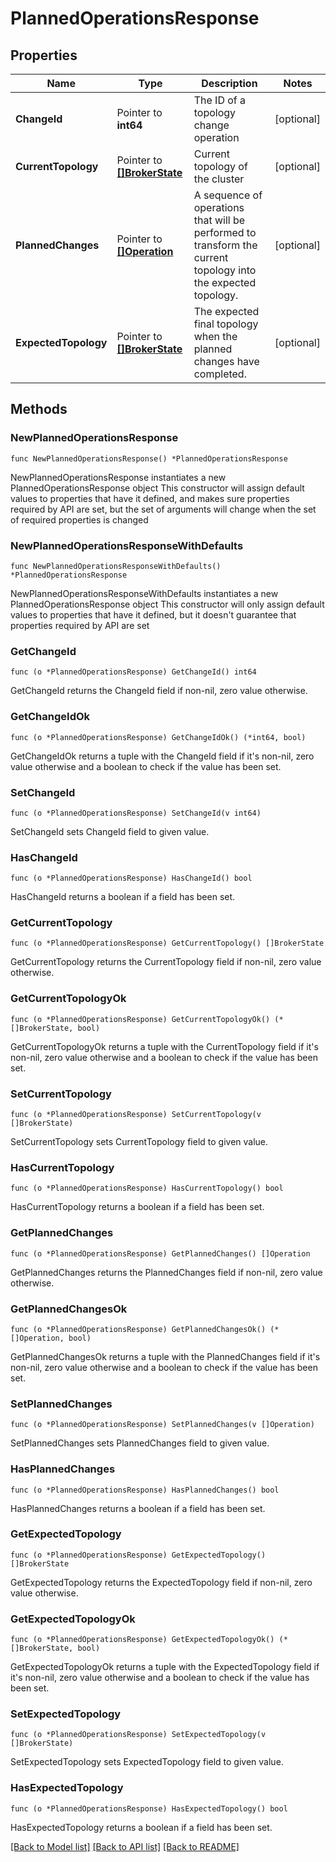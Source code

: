 # PlannedOperationsResponse

## Properties

Name | Type | Description | Notes
------------ | ------------- | ------------- | -------------
**ChangeId** | Pointer to **int64** | The ID of a topology change operation | [optional] 
**CurrentTopology** | Pointer to [**[]BrokerState**](BrokerState.md) | Current topology of the cluster | [optional] 
**PlannedChanges** | Pointer to [**[]Operation**](Operation.md) | A sequence of operations that will be performed to transform the current topology into the expected topology. | [optional] 
**ExpectedTopology** | Pointer to [**[]BrokerState**](BrokerState.md) | The expected final topology when the planned changes have completed. | [optional] 

## Methods

### NewPlannedOperationsResponse

`func NewPlannedOperationsResponse() *PlannedOperationsResponse`

NewPlannedOperationsResponse instantiates a new PlannedOperationsResponse object
This constructor will assign default values to properties that have it defined,
and makes sure properties required by API are set, but the set of arguments
will change when the set of required properties is changed

### NewPlannedOperationsResponseWithDefaults

`func NewPlannedOperationsResponseWithDefaults() *PlannedOperationsResponse`

NewPlannedOperationsResponseWithDefaults instantiates a new PlannedOperationsResponse object
This constructor will only assign default values to properties that have it defined,
but it doesn't guarantee that properties required by API are set

### GetChangeId

`func (o *PlannedOperationsResponse) GetChangeId() int64`

GetChangeId returns the ChangeId field if non-nil, zero value otherwise.

### GetChangeIdOk

`func (o *PlannedOperationsResponse) GetChangeIdOk() (*int64, bool)`

GetChangeIdOk returns a tuple with the ChangeId field if it's non-nil, zero value otherwise
and a boolean to check if the value has been set.

### SetChangeId

`func (o *PlannedOperationsResponse) SetChangeId(v int64)`

SetChangeId sets ChangeId field to given value.

### HasChangeId

`func (o *PlannedOperationsResponse) HasChangeId() bool`

HasChangeId returns a boolean if a field has been set.

### GetCurrentTopology

`func (o *PlannedOperationsResponse) GetCurrentTopology() []BrokerState`

GetCurrentTopology returns the CurrentTopology field if non-nil, zero value otherwise.

### GetCurrentTopologyOk

`func (o *PlannedOperationsResponse) GetCurrentTopologyOk() (*[]BrokerState, bool)`

GetCurrentTopologyOk returns a tuple with the CurrentTopology field if it's non-nil, zero value otherwise
and a boolean to check if the value has been set.

### SetCurrentTopology

`func (o *PlannedOperationsResponse) SetCurrentTopology(v []BrokerState)`

SetCurrentTopology sets CurrentTopology field to given value.

### HasCurrentTopology

`func (o *PlannedOperationsResponse) HasCurrentTopology() bool`

HasCurrentTopology returns a boolean if a field has been set.

### GetPlannedChanges

`func (o *PlannedOperationsResponse) GetPlannedChanges() []Operation`

GetPlannedChanges returns the PlannedChanges field if non-nil, zero value otherwise.

### GetPlannedChangesOk

`func (o *PlannedOperationsResponse) GetPlannedChangesOk() (*[]Operation, bool)`

GetPlannedChangesOk returns a tuple with the PlannedChanges field if it's non-nil, zero value otherwise
and a boolean to check if the value has been set.

### SetPlannedChanges

`func (o *PlannedOperationsResponse) SetPlannedChanges(v []Operation)`

SetPlannedChanges sets PlannedChanges field to given value.

### HasPlannedChanges

`func (o *PlannedOperationsResponse) HasPlannedChanges() bool`

HasPlannedChanges returns a boolean if a field has been set.

### GetExpectedTopology

`func (o *PlannedOperationsResponse) GetExpectedTopology() []BrokerState`

GetExpectedTopology returns the ExpectedTopology field if non-nil, zero value otherwise.

### GetExpectedTopologyOk

`func (o *PlannedOperationsResponse) GetExpectedTopologyOk() (*[]BrokerState, bool)`

GetExpectedTopologyOk returns a tuple with the ExpectedTopology field if it's non-nil, zero value otherwise
and a boolean to check if the value has been set.

### SetExpectedTopology

`func (o *PlannedOperationsResponse) SetExpectedTopology(v []BrokerState)`

SetExpectedTopology sets ExpectedTopology field to given value.

### HasExpectedTopology

`func (o *PlannedOperationsResponse) HasExpectedTopology() bool`

HasExpectedTopology returns a boolean if a field has been set.


[[Back to Model list]](../README.md#documentation-for-models) [[Back to API list]](../README.md#documentation-for-api-endpoints) [[Back to README]](../README.md)


